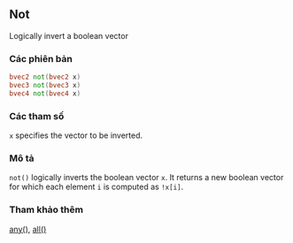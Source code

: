 ## Not
Logically invert a boolean vector

### Các phiên bản
```glsl
bvec2 not(bvec2 x)  
bvec3 not(bvec3 x)  
bvec4 not(bvec4 x)
```

### Các tham số
```x``` specifies the vector to be inverted.

### Mô tả
```not()``` logically inverts the boolean vector ```x```. It returns a new boolean vector for which each element ```i``` is computed as ```!x[i]```.

### Tham khảo thêm
[any()](/glossary/?lan=vi&search=any), [all()](/glossary/?lan=vi&search=all)
